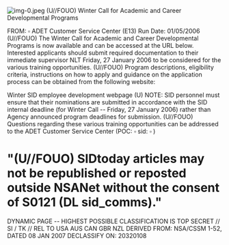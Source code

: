 ![img-0.jpeg](img-0.jpeg)
(U//FOUO) Winter Call for Academic and Career Developmental Programs

FROM: $\square$
ADET Customer Service Center (E13)
Run Date: 01/05/2006
(U//FOUO) The Winter Call for Academic and Career Developmental Programs is now available and can be accessed at the URL below. Interested applicants should submit required documentation to their immediate supervisor NLT Friday, 27 January 2006 to be considered for the various training opportunities.
(U//FOUO) Program descriptions, eligibility criteria, instructions on how to apply and guidance on the application process can be obtained from the following website:

Winter SID employee development webpage
(U) NOTE: SID personnel must ensure that their nominations are submitted in accordance with the SID internal deadline (for Winter Call -- Friday, 27 January 2006) rather than Agency announced program deadlines for submission.
(U//FOUO) Questions regarding these various training opportunities can be addressed to the ADET Customer Service Center (POC: $\square$ sid: $\square$ )

# "(U//FOUO) SIDtoday articles may not be republished or reposted outside NSANet without the consent of S0121 (DL sid_comms)." 

DYNAMIC PAGE -- HIGHEST POSSIBLE CLASSIFICATION IS
TOP SECRET // SI / TK // REL TO USA AUS CAN GBR NZL
DERIVED FROM: NSA/CSSM 1-52, DATED 08 JAN 2007 DECLASSIFY ON: 20320108
